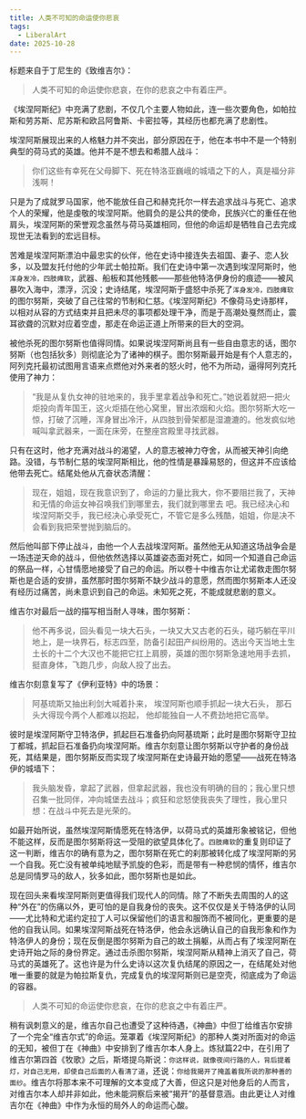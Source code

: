 ```yaml
---
title: 人类不可知的命运使你悲哀
tags:
  - LiberalArt
date: 2025-10-28
---
```


标题来自于丁尼生的《致维吉尔》：

> 人类不可知的命运使你悲哀，在你的悲哀之中有着庄严。

《埃涅阿斯纪》中充满了悲剧，不仅几个主要人物如此，连一些次要角色，如帕拉斯和劳苏斯、尼苏斯和欧吕阿鲁斯、卡密拉等，其经历也都充满了悲剧性。

埃涅阿斯展现出来的人格魅力并不突出，部分原因在于，他在本书中不是一个特别典型的荷马式的英雄。他并不是不想去和希腊人战斗：

> 你们这些有幸死在父母脚下、死在特洛亚巍峨的城墙之下的人，真是福分非浅啊！

只是为了成就罗马国家，他不能放任自己和赫克托尔一样去追求战斗与死亡、追求个人的荣耀，他是虔敬的埃涅阿斯。他肩负的是公共的使命，民族兴亡的重任在他肩头，埃涅阿斯的荣誉观念虽然与荷马英雄相同，但他的命运却是牺牲自己去完成现世无法看到的宏远目标。

苦难是埃涅阿斯漂泊中最忠实的伙伴，他在史诗中接连失去祖国、妻子、恋人狄多，以及盟友托付他的少年武士帕拉斯。我们在史诗中第一次遇到埃涅阿斯时，他`浑身发冷，四肢瘫软`，武器、船板和其他残骸——那些他特洛伊身份的痕迹——被风暴吹入海中，漂浮，沉没；史诗结尾，埃涅阿斯于盛怒中杀死了`浑身发冷，四肢瘫软`的图尔努斯，突破了自己往常的节制和仁慈。《埃涅阿斯纪》不像荷马史诗那样，以相对从容的方式结束并且把未尽的事项都处理干净，而是于高潮处戛然而止，震耳欲聋的沉默对应着空虚，那走在命运正道上所带来的巨大的空洞。

被他杀死的图尔努斯也值得同情。如果说埃涅阿斯尚且有一些自由意志的话，图尔努斯（也包括狄多）则彻底沦为了诸神的棋子。图尔努斯最开始是有个人意志的，阿列克托最初试图用言语来点燃他对外来者的怒火时，他不为所动，逼得阿列克托使用了神力：

> “我是从复仇女神的驻地来的，我手里拿着战争和死亡。”她说着就把一把火炬投向青年国王，这火炬插在他心窝里，冒出浓烟和火焰。图尔努斯大吃一惊，打破了沉睡，浑身冒出冷汗，从四肢到骨架都是湿漉漉的。他发疯似地喊叫拿武器来，一面在床旁，在整座宫殿里寻找武器。

只有在这时，他才充满对战斗的渴望，人的意志被神力夺舍，从而被天神引向绝路。没错，与节制仁慈的埃涅阿斯相比，他的性情是暴躁易怒的，但这并不应该给他带去死亡。结尾处他从亢奋状态清醒：

> 现在，姐姐，现在我意识到了，命运的力量比我大，你不要阻拦我了，天神和无情的命运女神召唤我们到哪里去，我们就到哪里去
> 吧。我已经决心和埃涅阿斯交手，我已经决心承受死亡，不管它是多么残酷，姐姐，你是决不会看到我把荣誉抛到脑后的。

然后他叫部下停止战斗，由他一个人去战埃涅阿斯。虽然他无从知道这场战争会是一场违逆天命的战斗，但他依然选择以英雄姿态面对死亡，如同一个知道自己命运的祭品一样，心甘情愿地接受了自己的命运。所以卷十中维吉尔让尤诺救走图尔努斯也是合适的安排，虽然那时图尔努斯不缺少战斗的意愿，然而图尔努斯本人还没有经历过痛苦，尚未意识到自己的命运。未知死之死，不能成就悲剧的意义。

维吉尔对最后一战的描写相当耐人寻味，图尔努斯：

> 他不再多说，回头看见一块大石头，一块又大又古老的石头，碰巧躺在平川地上，是一块界石，标志四至，防备引起田产纠纷用的。选出今天当地土生土长的十二个大汉也不能把它扛上肩膀，英雄的图尔努斯急速地用手去抓，挺直身体，飞跑几步，向敌人投了出去。

维吉尔刻意复写了《伊利亚特》中的场景：

> 阿基琉斯又抽出利剑大喊着扑来，
> 埃涅阿斯也顺手抓起一块大石头，
> 那石头大得现今两个人都难以抱起，
> 他却能独自一人不费劲地把它高举。

彼时是埃涅阿斯守卫特洛伊，抓起巨石准备扔向阿基琉斯；此时是图尔努斯守卫拉丁都城，抓起巨石准备扔向埃涅阿斯。维吉尔刻意让图尔努斯以守护者的身份战死，其结果是，图尔努斯反而实现了埃涅阿斯在史诗最开始的愿望——战死在特洛伊的城墙下：

>  我头脑发昏，拿起了武器，但拿起武器，我也没有明确的目的；我心里只想召集一批同伴，冲向城堡去战斗；疯狂和忿怒使我丧失了理性，我心里只想：在战斗中死去是光荣的。

如最开始所说，虽然埃涅阿斯情愿死在特洛伊，以荷马式的英雄形象被铭记，但他不能这样，反而是图尔努斯将这一受阻的欲望具体化了。`四肢瘫软`的重复则印证了这一判断，维吉尔的确有意为之，图尔努斯在死亡的刹那被转化成了埃涅阿斯的另一个自我。死亡没有被单纯地赋予凯旋的色彩，而是带有一种悲悯的情怀，维吉尔总是同情罗马的敌人，狄多如此，图尔努斯也是如此。

现在回头来看埃涅阿斯则更值得我们现代人的同情。除了不断失去周围的人的这种“外在”的伤痛以外，更可怕的是自我身份的丧失。这不仅仅是关于特洛伊的认同——尤比特和尤诺约定拉丁人可以保留他们的语言和服饰而不被同化，更重要的是他的自我认同。如果埃涅阿斯战死在特洛伊，他会永远确认自己的自我形象和作为特洛伊人的身份；现在反倒是图尔努斯为自己的故土捐躯，从而占有了埃涅阿斯在史诗开始之际的身份界定。通过击杀图尔努斯，埃涅阿斯从精神上消灭了自己，荷马式的英雄死了。这也许是为什么史诗以这次复仇结尾的原因之一，在结尾处对他唯一重要的就是为帕拉斯复仇，完成复仇的埃涅阿斯则已是空壳，彻底成为了命运的容器。

>  人类不可知的命运使你悲哀，在你的悲哀之中有着庄严。

稍有讽刺意义的是，维吉尔自己也遭受了这种待遇，《神曲》中但丁给维吉尔安排了一个完全“维吉尔式”的命运。笼罩着《埃涅阿斯纪》的那种人类对所面对的命运的无知，被但丁在《神曲》中安排到了维吉尔本人身上。炼狱篇22中，在引用了维吉尔第四首《牧歌》之后，斯塔提乌斯说：`你这样说，就像夜间行路的人，背后提着灯，对自己无用，却使自己后面的人看清了道`，还说：`你给我揭开了掩盖着我所说的那种善的面纱`。维吉尔将那本来不可理解的文本变成了大善，但这只是对他身后的人而言，对维吉尔本人却并非如此，他未能洞察后来被“揭开”的基督意涵。由此更让人对维吉尔在《神曲》中作为永恒的局外人的命运而心酸。
